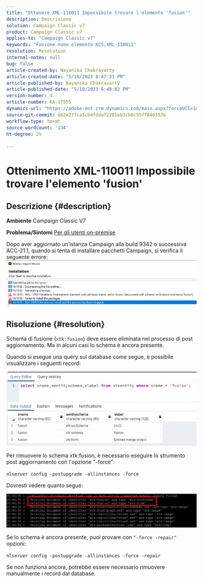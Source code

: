 ```yaml
---
title: "Ottenere XML-110011 Impossibile trovare l'elemento 'fusion'"
description: Descrizione
solution: Campaign Classic v7
product: Campaign Classic v7
applies-to: "Campaign Classic v7"
keywords: "Fusione nome elemento KCS,XML-110011"
resolution: Resolution
internal-notes: null
bug: false
article-created-by: Nayanika Chakravarty
article-created-date: "5/10/2023 8:47:31 PM"
article-published-by: Nayanika Chakravarty
article-published-date: "5/10/2023 8:49:02 PM"
version-number: 4
article-number: KA-17555
dynamics-url: "https://adobe-ent.crm.dynamics.com/main.aspx?forceUCI=1&pagetype=entityrecord&etn=knowledgearticle&id=bfce3ce1-73ef-ed11-8849-6045bd006239"
source-git-commit: b02e27fca5cb4fdda72281eb3cb0c55ff840357e
workflow-type: tm+mt
source-wordcount: '134'
ht-degree: 2%

---
```


# Ottenimento XML-110011 Impossibile trovare l&#39;elemento &#39;fusion&#39;

## Descrizione {#description}

<b>Ambiente</b>
Campaign Classic V7


<b>Problema/Sintomi</b>
<u>Per gli utenti on-premise</u>

Dopo aver aggiornato un’istanza Campaign alla build 9342 o successiva ACC-21.1, quando si tenta di installare pacchetti Campaign, si verifica il seguente errore:
<br>![](assets/___c0ce3ce1-73ef-ed11-8849-6045bd006239___.png)

## Risoluzione {#resolution}


Schema di fusione (`xtk:fusion`) deve essere eliminata nel processo di post aggiornamento. Ma in alcuni casi lo schema è ancora presente.

Quando si esegue una query sul database come segue, è possibile visualizzare i seguenti record:

![](assets/5cf5ba8b-f838-ec11-b6e6-000d3a348885.png)

Per rimuovere lo schema xtk:fusion, è necessario eseguire lo strumento post aggiornamento con l&#39;opzione &quot;-force&quot;:

`nlserver config -postupgrade -allinstances -force`

Dovresti vedere quanto segue:

![](assets/406e7298-f938-ec11-b6e6-000d3a348885.png)

Se lo schema è ancora presente, puoi provare con `"-force -repair"` opzioni:

`nlserver config -postupgrade -allinstances -force -repair`

Se non funziona ancora, potrebbe essere necessario rimuovere manualmente i record dal database.
